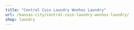 ```yaml
---
title: "Central Coin Laundry Wonhos Laundry"
url: /kansas-city/central-coin-laundry-wonhos-laundry/
shop: laundry
---
```

